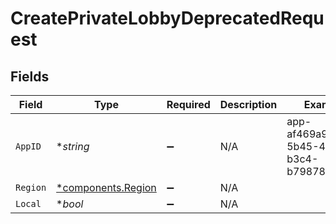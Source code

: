 # CreatePrivateLobbyDeprecatedRequest


## Fields

| Field                                                   | Type                                                    | Required                                                | Description                                             | Example                                                 |
| ------------------------------------------------------- | ------------------------------------------------------- | ------------------------------------------------------- | ------------------------------------------------------- | ------------------------------------------------------- |
| `AppID`                                                 | **string*                                               | :heavy_minus_sign:                                      | N/A                                                     | app-af469a92-5b45-4565-b3c4-b79878de67d2                |
| `Region`                                                | [*components.Region](../../models/components/region.md) | :heavy_minus_sign:                                      | N/A                                                     |                                                         |
| `Local`                                                 | **bool*                                                 | :heavy_minus_sign:                                      | N/A                                                     |                                                         |